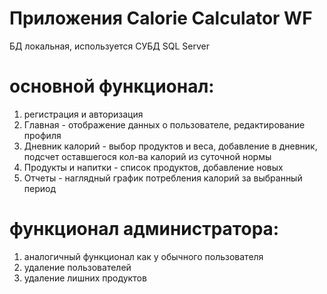 # Приложения Calorie Calculator WF
БД локальная, используется СУБД SQL Server

# основной функционал:
1) регистрация и авторизация
2) Главная - отображение данных о пользователе, редактирование профиля
3) Дневник калорий - выбор продуктов и веса, добавление в дневник, подсчет оставшегося кол-ва калорий из суточной нормы
4) Продукты и напитки - список продуктов, добавление новых
5) Отчеты - наглядный график потребления калорий за выбранный период

# функционал администратора:
1) аналогичный функционал как у обычного пользователя
2) удаление пользователей
3) удаление лишних продуктов
